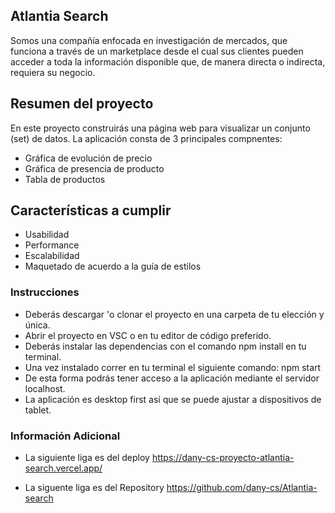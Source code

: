 ## Atlantia Search

Somos una compañía enfocada en investigación de mercados, que funciona a través de un marketplace desde el cual sus clientes pueden acceder a toda la información disponible que, de manera directa o indirecta, requiera su negocio.

## Resumen del proyecto
En este proyecto construirás una página web para visualizar un conjunto (set) de datos. La aplicación consta de 3 principales compnentes:
- Gráfica de evolución de precio
- Gráfica de presencia de producto
- Tabla de productos

## Características a cumplir

- Usabilidad
- Performance
- Escalabilidad
- Maquetado de acuerdo a la guía de estilos

### Instrucciones
- Deberás descargar 'o clonar el proyecto en una carpeta de tu elección y única.
- Abrir el proyecto en VSC o en tu editor de código preferido.
- Deberás instalar las dependencias con el comando npm install en tu terminal.
- Una vez instalado correr en tu terminal el siguiente comando: npm start
- De esta forma podrás tener acceso a la aplicación mediante el servidor localhost.
- La aplicación es desktop first así que se puede ajustar a dispositivos de tablet.

### Información Adicional
- La siguiente liga es del deploy
https://dany-cs-proyecto-atlantia-search.vercel.app/

- La siguente liga es del Repository
https://github.com/dany-cs/Atlantia-search
